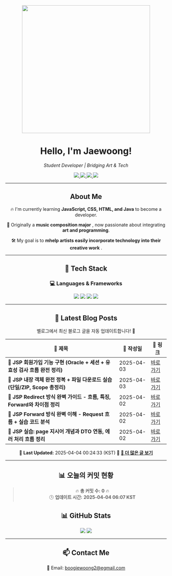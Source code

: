 
<div align="center">
  <img src="https://github.com/Jaewoong-Hwang/Jaewoong-Hwang/blob/main/Character.gif" width="400">
<h1 align="center" font-weight="bold">Hello, I'm Jaewoong! </h1>

<p align="center"><em>Student Developer | Bridging Art & Tech</em></p>

<p align="center">
  <a href="https://github.com/Jaewoong-Hwang">
    <img src="https://img.shields.io/github/followers/Jaewoong-Hwang?label=Follow&style=social" />
  </a>
  <a href="https://velog.io/@mypalebluedot29/posts">
    <img src="https://img.shields.io/badge/Velog-20C997?style=flat-square&logo=velog&logoColor=white"/>
  </a>
  <a href="https://www.youtube.com/@boogiewoong2819">
    <img src="https://img.shields.io/badge/YouTube-FF0000?style=flat-square&logo=youtube&logoColor=white"/>
  </a>
  <a href="https://www.instagram.com/boogie_woong2">
    <img src="https://img.shields.io/badge/Instagram-E4405F?style=flat-square&logo=instagram&logoColor=white"/>
  </a>
</p>

---

## About Me
 <p>🔥 I'm currently learning <strong>JavaScript, CSS, HTML, and Java</strong> to become a developer.</p>
 <p>🎨 Originally a <strong>music composition major</strong> , now passionate about integrating <strong>art and programming</strong>.</p>
 <p>🛠 My goal is to <strong>mhelp artists easily incorporate technology into their creative work</strong> .</p>

---

## 🚀 Tech Stack
### 💻 Languages & Frameworks
<p>
  <img src="https://img.shields.io/badge/JavaScript-F7DF1E?style=for-the-badge&logo=javascript&logoColor=black"/>
  <img src="https://img.shields.io/badge/CSS3-1572B6?style=for-the-badge&logo=css3&logoColor=white"/>
  <img src="https://img.shields.io/badge/HTML5-E34F26?style=for-the-badge&logo=html5&logoColor=white"/>
  <img src="https://img.shields.io/badge/Java-007396?style=for-the-badge&logo=java&logoColor=white"/>
</p>

---



## 📝 Latest Blog Posts
 벨로그에서 최신 블로그 글을 자동 업데이트합니다! 🚀

<!-- BLOG-POST-LIST:START -->
| 📝 제목 | 📅 작성일 | 🔗 링크 |
|---------|------------------|---------|
| **📌 JSP 회원가입 기능 구현 (Oracle + 세션 + 유효성 검사 흐름 완전 정리)** | 2025-04-03 | [바로가기](https://velog.io/@mypalebluedot29/JSP-회원가입-기능-구현-Oracle-세션-유효성-검사-흐름-완전-정리) |
| **📌 JSP 내장 객체 완전 정복 + 파일 다운로드 실습 (단일/ZIP, Scope 총정리)** | 2025-04-03 | [바로가기](https://velog.io/@mypalebluedot29/JSP-내장-객체-완전-정복-파일-다운로드-실습-단일ZIP-Scope-총정리) |
| **📌 JSP Redirect 방식 완벽 가이드 - 흐름, 특징, Forward와 차이점 정리** | 2025-04-02 | [바로가기](https://velog.io/@mypalebluedot29/JSP-Redirect-방식-완벽-가이드-흐름-특징-Forward와-차이점-정리) |
| **📌 JSP Forward 방식 완벽 이해 - Request 흐름 + 실습 코드 분석** | 2025-04-02 | [바로가기](https://velog.io/@mypalebluedot29/JSP-Forward-방식-완벽-이해-Request-흐름-실습-코드-분석-h6ls0gg0) |
| **📌 JSP 실습: page 지시어 개념과 DTO 연동, 에러 처리 흐름 정리** | 2025-04-02 | [바로가기](https://velog.io/@mypalebluedot29/JSP-실습-page-지시어-개념과-DTO-연동-에러-처리-흐름-정리) |

📅 **Last Updated:** 2025-04-04 00:24:33 (KST)
🔗 **[📖 더 많은 글 보기](https://velog.io/@mypalebluedot29)**
<!-- BLOG-POST-LIST:END -->




---






















































































































































































































































































































































































































## 📊 오늘의 커밋 현황
> 🔥 **총 커밋 수:** **0** 🔥  
> 🕒 **업데이트 시간:** **2025-04-04 06:07 KST**

## 📊 GitHub Stats
<p align="center">
  <img src="https://github-readme-stats.vercel.app/api?username=Jaewoong-Hwang&show_icons=true&theme=tokyonight"/>
  <img src="https://github-readme-streak-stats.herokuapp.com/?user=Jaewoong-Hwang&theme=tokyonight"/>
</p>


---

## 📫 Contact Me
 📧 Email: boogiewoong2@egmail.com 

</div>





